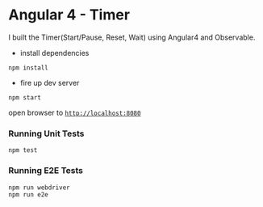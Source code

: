 # Angular 4 - Timer
I built the Timer(Start/Pause, Reset, Wait) using Angular4 and Observable.

- install dependencies
```
npm install
```

- fire up dev server
```
npm start
```
open browser to [`http://localhost:8080`](http://localhost:8080)

### Running Unit Tests
```
npm test
```
### Running E2E Tests
```
npm run webdriver
npm run e2e
```


[angular4]: https://angular.io/
